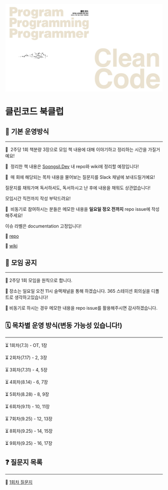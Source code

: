 ![thumnail](./assets/thumnail.png)
# 클린코드 북클럽

## 📖 기본 운영방식

---

📌  2주당 1회 책분량 3장으로 모임 책 내용에 대해 이야기하고 정리하는 시간을 가질거예요!

📌  정리한 책 내용은 [Soongsil.Dev](http://Soongsil.Dev) 내 repo와 wiki에 정리할 예정입니다!

📌  매 회에 해당되는 목차 내용을 물어보는 질문지를 Slack 채널에 보내드릴거예요! 

질문지를 채워가며 독서하셔도, 독서하시고 난 후에 내용을 채워도 상관없습니다! 

모임시간 직전까지 작성 부탁드려요!

📌  비동기로 참여하시는 분들은 메모한 내용을 **일요일 정오 전까지** repo issue에 작성해주세요! 

이슈 라벨은 documentation 고정입니다!

🔗 [repo](https://github.com/Soongsil-Developers/bookclub-2022-cleancode)

🔗 [wiki](https://github.com/Soongsil-Developers/bookclub-2022-cleancode/wiki)
## 🏡 모임 공지

---
📍 2주당 1회 모임을 원칙으로 합니다.

📍 장소는 일요일 오전 11시 슬랙채널을 통해 하겠습니다. 365 스테이션 회의실을 디폴트로 생각하고있습니다!

📍 비동기로 하시는 경우 메모한 내용을 repo issue를 활용해주시면 감사하겠습니다. 

## 🗓️ 목차별 운영 방식(변동 가능성 있습니다!)

---

⏳ 1회차(7.3) - OT, 1장

⏳ 2회차(7.17) - 2, 3장

⏳ 3회차(7.31) - 4, 5장

⏳ 4회차(8.14) - 6, 7장

⏳ 5회차(8.28) - 8, 9장

⏳ 6회차(9.11) - 10, 11장

⏳ 7회차(9.25) - 12, 13장

⏳ 8회차(9.25) - 14, 15장

⏳ 9회차(9.25) - 16, 17장

## ❓ 질문지 목록

---

📄 [1회차 질문지](https://forms.gle/y763eTiFw6tGG7RX8)
